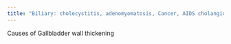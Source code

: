 ```yaml
---
title: "Biliary: cholecystitis, adenomyomatosis, Cancer, AIDS cholangiopathy, sclerosing cholangitis CACAS Nonbiliary causes&quot; hepatitis, pancreatitis, CHF/hypoprot/cirrhosis/portal hypert/lymphatic obstruction"
---
```

Causes of Gallbladder wall thickening

